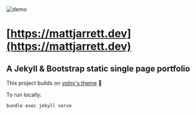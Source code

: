 ![demo](./media/demo.gif)

# [https://mattjarrett.dev](https://mattjarrett.dev)

## A Jekyll & Bootstrap static single page portfolio

This project builds on [volny's theme](https://github.com/volny/creative-theme-jekyll) :raised_hands:

To run locally:
```
bundle exec jekyll serve
```
